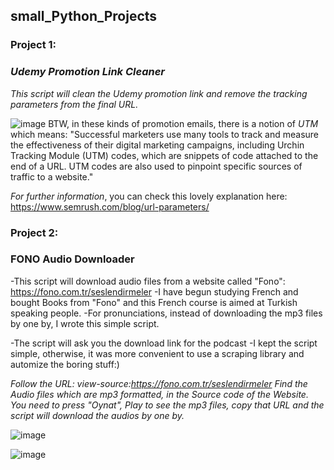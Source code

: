 ## small_Python_Projects
### Project 1: 
### _Udemy Promotion Link Cleaner_
*This script will clean the Udemy promotion link and remove the tracking parameters from the final URL.*

![image](https://github.com/emreYbs/small_Python_Projects/assets/59505246/cda17c3b-d037-418a-93e5-8c7ab36fd080)
BTW, in these kinds of promotion emails, there is a notion of _UTM_ which means:
 "Successful marketers use many tools to track and measure the effectiveness of their digital marketing campaigns, including Urchin Tracking Module (UTM) codes, which are snippets of code attached to the end of a URL. UTM codes are also used to pinpoint specific sources of traffic to a website."

 *For further information*, you can check this lovely explanation here: https://www.semrush.com/blog/url-parameters/

### Project 2:
### FONO Audio Downloader
-This script will download audio files from a website called "Fono": https://fono.com.tr/seslendirmeler
-I have begun studying French and bought Books from "Fono" and this French course is aimed at Turkish speaking people.
-For pronunciations, instead of downloading the mp3 files by one by, I wrote this simple script.

-The script will ask you the download link for the podcast
-I kept the script simple, otherwise, it was more convenient to use a scraping library and automize the boring stuff:)

*Follow the URL: view-source:https://fono.com.tr/seslendirmeler*
_Find the Audio files which are mp3 formatted, in the Source code of the Website. You need to press *"Oynat"*, _Play_ to see the mp3 files, copy that URL and the script will download the audios by one by._

![image](https://github.com/mr-Ucar/2023-2024/assets/116120748/e2ade8d9-7d25-4830-9d55-affe31283205)

![image](https://github.com/mr-Ucar/2023-2024/assets/116120748/97c456a0-c903-49ce-8151-2a5e899d2309)
